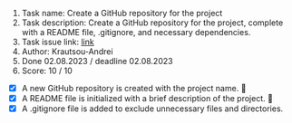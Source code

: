 1. Task name: Create a GitHub repository for the project
2. Task description: Create a GitHub repository for the project, complete with a README file, .gitignore, and necessary dependencies.
3. Task issue link: [link](https://github.com/rolling-scopes-school/tasks/blob/master/tasks/eCommerce-Application/Sprints/Sprint1/RSS-ECOMM-1_01.md)
4. Author: Krautsou-Andrei
4. Done 02.08.2023 / deadline 02.08.2023
5. Score: 10 / 10
- [x] A new GitHub repository is created with the project name. 📁
- [x] A README file is initialized with a brief description of the project. 📝
- [x] A .gitignore file is added to exclude unnecessary files and directories.